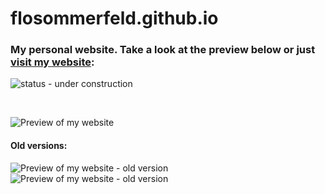 # flosommerfeld.github.io
### My personal website. Take a look at the preview below or just [visit my website](https://flosommerfeld.github.io): ###
![status - under construction](https://img.shields.io/badge/status-under%20construction-yellow.svg "status - under construction")

<br/>

![Preview of my website](http://i.imgur.com/nyGmDsX.png "Preview of my website")
<br>
#### Old versions: ###
![Preview of my website - old version](http://i.imgur.com/szCzIkI.png "Preview of my website - old version")
![Preview of my website - old version](http://i.imgur.com/xa4RAho.png "Preview of my website - old version")

